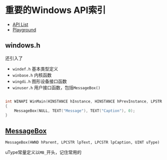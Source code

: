 # 重要的Windows API索引

- [API List](https://docs.microsoft.com/zh-cn/windows/desktop/api/index)
- [Playground](https://github.com/lightyears1998/quiet-space/tree/master/playground/w32)

## windows.h

还引入了

- `windef.h` 基本类型定义
- `winbase.h` 内核函数
- `wingdi.h` 图形设备接口函数
- `winuser.h` 用户接口函数，包括`MessageBox()`

```cpp

int WINAPI WinMain(HINSTANCE hInstance, HINSTANCE hPrevInstance, LPSTR lpCmdLine, int nCmdShow)
{
    MessageBox(NULL, TEXT("Message"), TEXT("Caption"), 0);
}

```

## [MessageBox](https://docs.microsoft.com/en-us/windows/desktop/api/winuser/nf-winuser-messagebox)

`MessageBox(HWND hParent, LPCSTR lpText, LPCSTR lpCaption, UINT uType)` 

uType常量定义以`MB_`开头，记住常用的